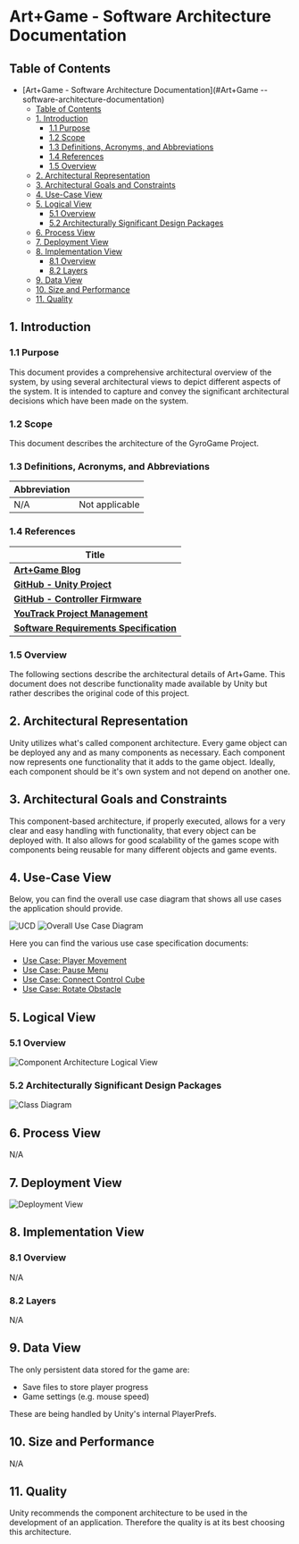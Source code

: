 # Art+Game - Software Architecture Documentation

## Table of Contents

- [Art+Game - Software Architecture Documentation](#Art+Game --software-architecture-documentation)
  - [Table of Contents](#table-of-contents)
  - [1. Introduction](#1-introduction)
    - [1.1 Purpose](#11-purpose)
    - [1.2 Scope](#12-scope)
    - [1.3 Definitions, Acronyms, and Abbreviations](#13-definitions-acronyms-and-abbreviations)
    - [1.4 References](#14-references)
    - [1.5 Overview](#15-overview)
  - [2. Architectural Representation](#2-architectural-representation)
  - [3. Architectural Goals and Constraints](#3-architectural-goals-and-constraints)
  - [4. Use-Case View](#4-use-case-view)
  - [5. Logical View](#5-logical-view)
    - [5.1 Overview](#51-overview)
    - [5.2 Architecturally Significant Design Packages](#52-architecturally-significant-design-packages)
  - [6. Process View](#6-process-view)
  - [7. Deployment View](#7-deployment-view)
  - [8. Implementation View](#8-implementation-view)
    - [8.1 Overview](#81-overview)
    - [8.2 Layers](#82-layers)
  - [9. Data View](#9-data-view)
  - [10. Size and Performance](#10-size-and-performance)
  - [11. Quality](#11-quality)

## 1. Introduction

### 1.1 Purpose

This document provides a comprehensive architectural overview of the system, by using several architectural views to depict different aspects of the system. It is intended to capture and convey the significant architectural decisions which have been made on the system.

### 1.2 Scope

This document describes the architecture of the GyroGame Project.

### 1.3 Definitions, Acronyms, and Abbreviations

| **Abbreviation** |                |
| ---------------- | -------------- |
| N/A              | Not applicable |

### 1.4 References

| **Title**                                                                                                                 |
| -----------------------------------------------------------------------------                                             |
| [**Art+Game Blog**](https://albgei.github.io/gamedevs/)                                                                   |
| [**GitHub - Unity Project**](https://github.com/GyroInc/gyrogame-unity)                                                   |
| [**GitHub - Controller Firmware**](https://github.com/GyroInc/gyrogame-hardware)                                          |
| [**YouTrack Project Management**](https://youtrack.gyrogame.de)                                                           |
| [**Software Requirements Specification**](https://github.com/GyroInc/gyrogame-unity/blob/master/Documentation/SRS.md)   |

### 1.5 Overview

The following sections describe the architectural details of Art+Game.
This document does not describe functionality made available by Unity but rather describes the original code of this project.

## 2. Architectural Representation

Unity utilizes what's called component architecture. Every game object can be deployed any and as many components as necessary. Each component now represents one functionality that it adds to the game object. Ideally, each component should be it's own system and not depend on another one.

## 3. Architectural Goals and Constraints

This component-based architecture, if properly executed, allows for a very clear and easy handling with functionality, that every object can be deployed with. It also allows for good scalability of the games scope with components being reusable for many different objects and game events.

## 4. Use-Case View

Below, you can find the overall use case diagram that shows all use cases the application should provide.

![UCD](https://albgei.github.io/gamedevs/UCD)
![Overall Use Case Diagram](https://github.com/GyroInc/gyrogame-unity/blob/master/Documentation/OUCD_rev2.svg)

Here you can find the various use case specification documents:

- [Use Case: Player Movement](https://github.com/GyroInc/gyrogame-unity/blob/master/Documentation/UseCases/PlayerMovement/UC_PlayerMovement.md)
- [Use Case: Pause Menu](https://github.com/GyroInc/gyrogame-unity/blob/master/Documentation/UseCases/PauseMenu/UC_PauseMenu.md)
- [Use Case: Connect Control Cube](https://github.com/GyroInc/gyrogame-unity/blob/master/Documentation/UseCases/ConnectCube/UC_ConnectCube.md)
- [Use Case: Rotate Obstacle](https://github.com/GyroInc/gyrogame-unity/blob/master/Documentation/UseCases/RotateObstacle/UC_RotateObstacle.md)

## 5. Logical View

### 5.1 Overview

![Component Architecture Logical View](https://github.com/GyroInc/gyrogame-unity/blob/master/Documentation/images/ComponentLogicalView.svg)

### 5.2 Architecturally Significant Design Packages

![Class Diagram](https://github.com/GyroInc/gyrogame-unity/blob/master/Documentation/images/ClassDiagram_labeled.png)

## 6. Process View

N/A

## 7. Deployment View

![Deployment View](https://github.com/GyroInc/gyrogame-unity/blob/master/Documentation/images/DeploymentView.svg)

## 8. Implementation View

### 8.1 Overview

N/A

### 8.2 Layers

N/A

## 9. Data View

The only persistent data stored for the game are:

- Save files to store player progress
- Game settings (e.g. mouse speed)

These are being handled by Unity's internal PlayerPrefs.

## 10. Size and Performance

N/A

## 11. Quality

Unity recommends the component architecture to be used in the development of an application. Therefore the quality is at its best choosing this architecture.
